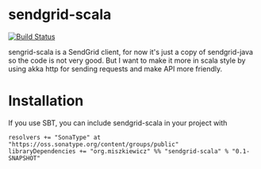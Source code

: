 # sendgrid-scala
[![Build Status](https://travis-ci.org/dmiszkiewicz/sendgrid-scala.svg?branch=master)](https://travis-ci.org/dmiszkiewicz/sendgrid-scala)

sengrid-scala is a SendGrid client, for now it's just a copy of sendgrid-java so the code is not very good. But I want to make it more in scala style by using akka http for sending requests and make API more friendly.

# Installation

If you use SBT, you can include sendgrid-scala in your project with

```
resolvers += "SonaType" at "https://oss.sonatype.org/content/groups/public"
libraryDependencies += "org.miszkiewicz" %% "sendgrid-scala" % "0.1-SNAPSHOT"
```